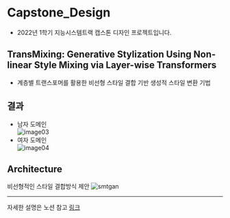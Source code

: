 # Capstone_Design
- 2022년 1학기 지능시스템트랙 캡스톤 디자인 프로젝트입니다.


## TransMixing: Generative Stylization Using Non-linear Style Mixing via Layer-wise Transformers
- 계층별 트랜스포머를 활용한 비선형 스타일 결합 기반 생성적 스타일 변환 기법

## 결과
- 남자 도메인  
![image03](https://user-images.githubusercontent.com/66052461/195786180-a8023f8d-983b-4945-88e2-09d4f2fbb70d.png)  
- 여자 도메인  
![image04](https://user-images.githubusercontent.com/66052461/195786214-4bb36947-9a85-45b6-ace9-975a6ad76c35.png)  



## Architecture
비선형적인 스타일 결합방식 제안
![smtgan](https://user-images.githubusercontent.com/66052461/195785992-b225d19a-04f1-4499-97cf-950c8bdba382.png)

---

자세한 설명은 노션 참고 [링크](https://fortune-scraper-694.notion.site/cdd9822b92794731996641e4af33d29d)

